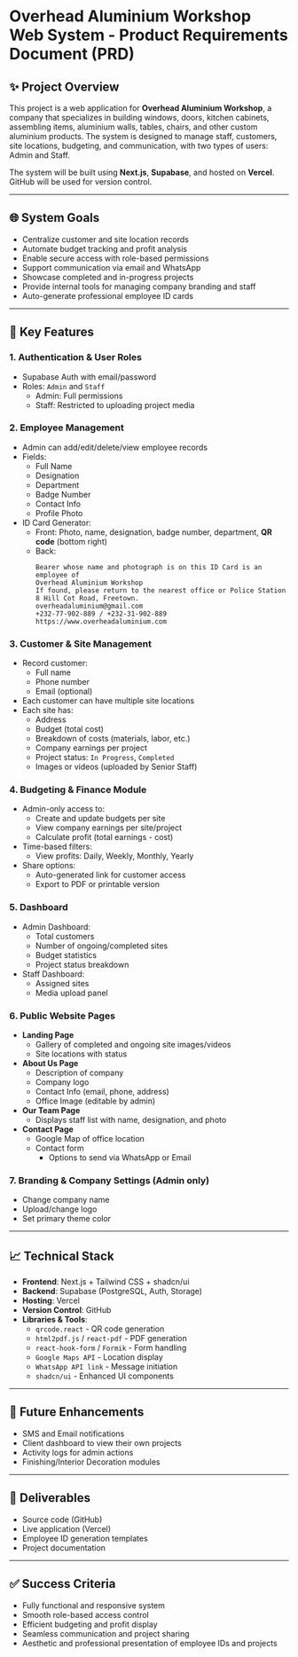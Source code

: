# Overhead Aluminium Workshop Web System - Product Requirements Document (PRD)

## ✨ Project Overview

This project is a web application for **Overhead Aluminium Workshop**, a company that specializes in building windows, doors, kitchen cabinets, assembling items, aluminium walls, tables, chairs, and other custom aluminium products. The system is designed to manage staff, customers, site locations, budgeting, and communication, with two types of users: Admin and Staff.

The system will be built using **Next.js**, **Supabase**, and hosted on **Vercel**. GitHub will be used for version control.

---

## 🌐 System Goals

* Centralize customer and site location records
* Automate budget tracking and profit analysis
* Enable secure access with role-based permissions
* Support communication via email and WhatsApp
* Showcase completed and in-progress projects
* Provide internal tools for managing company branding and staff
* Auto-generate professional employee ID cards

---

## 🎨 Key Features

### 1. Authentication & User Roles

* Supabase Auth with email/password
* Roles: `Admin` and `Staff`
  * Admin: Full permissions
  * Staff: Restricted to uploading project media

### 2. Employee Management

* Admin can add/edit/delete/view employee records
* Fields:
  * Full Name
  * Designation
  * Department
  * Badge Number
  * Contact Info
  * Profile Photo
* ID Card Generator:
  * Front: Photo, name, designation, badge number, department, **QR code** (bottom right)
  * Back:
    ```
    Bearer whose name and photograph is on this ID Card is an employee of  
    Overhead Aluminium Workshop  
    If found, please return to the nearest office or Police Station  
    8 Hill Cot Road, Freetown.  
    overheadaluminium@gmail.com  
    +232-77-902-889 / +232-31-902-889  
    https://www.overheadaluminium.com
    ```

### 3. Customer & Site Management

* Record customer:
  * Full name
  * Phone number
  * Email (optional)
* Each customer can have multiple site locations
* Each site has:
  * Address
  * Budget (total cost)
  * Breakdown of costs (materials, labor, etc.)
  * Company earnings per project
  * Project status: `In Progress`, `Completed`
  * Images or videos (uploaded by Senior Staff)

### 4. Budgeting & Finance Module

* Admin-only access to:
  * Create and update budgets per site
  * View company earnings per site/project
  * Calculate profit (total earnings - cost)
* Time-based filters:
  * View profits: Daily, Weekly, Monthly, Yearly
* Share options:
  * Auto-generated link for customer access
  * Export to PDF or printable version

### 5. Dashboard

* Admin Dashboard:
  * Total customers
  * Number of ongoing/completed sites
  * Budget statistics
  * Project status breakdown
* Staff Dashboard:
  * Assigned sites
  * Media upload panel

### 6. Public Website Pages

* **Landing Page**
  * Gallery of completed and ongoing site images/videos
  * Site locations with status
* **About Us Page**
  * Description of company
  * Company logo
  * Contact Info (email, phone, address)
  * Office Image (editable by admin)
* **Our Team Page**
  * Displays staff list with name, designation, and photo
* **Contact Page**
  * Google Map of office location
  * Contact form
    * Options to send via WhatsApp or Email

### 7. Branding & Company Settings (Admin only)

* Change company name
* Upload/change logo
* Set primary theme color

---

## 📈 Technical Stack

* **Frontend**: Next.js + Tailwind CSS + shadcn/ui
* **Backend**: Supabase (PostgreSQL, Auth, Storage)
* **Hosting**: Vercel
* **Version Control**: GitHub
* **Libraries & Tools**:
  * `qrcode.react` - QR code generation
  * `html2pdf.js` / `react-pdf` - PDF generation
  * `react-hook-form` / `Formik` - Form handling
  * `Google Maps API` - Location display
  * `WhatsApp API link` - Message initiation
  * `shadcn/ui` - Enhanced UI components

---

## 🚀 Future Enhancements

* SMS and Email notifications
* Client dashboard to view their own projects
* Activity logs for admin actions
* Finishing/Interior Decoration modules

---

## 💼 Deliverables

* Source code (GitHub)
* Live application (Vercel)
* Employee ID generation templates
* Project documentation

---

## ✅ Success Criteria

* Fully functional and responsive system
* Smooth role-based access control
* Efficient budgeting and profit display
* Seamless communication and project sharing
* Aesthetic and professional presentation of employee IDs and projects
